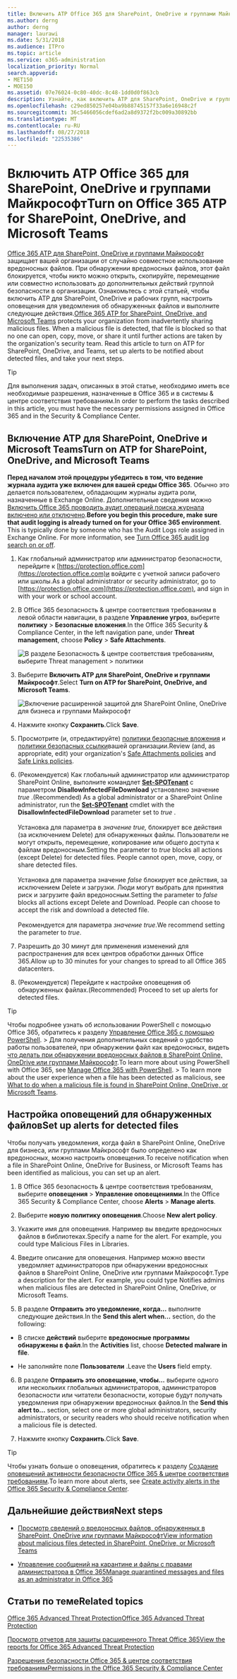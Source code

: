 ```yaml
---
title: Включить ATP Office 365 для SharePoint, OneDrive и группами Майкрософт
ms.author: derng
author: derng
manager: laurawi
ms.date: 5/31/2018
ms.audience: ITPro
ms.topic: article
ms.service: o365-administration
localization_priority: Normal
search.appverid:
- MET150
- MOE150
ms.assetid: 07e76024-0c80-40dc-8c48-1dd0d0f863cb
description: Узнайте, как включить ATP для SharePoint, OneDrive и групп, включая способ настройки оповещения об обнаруженных файлах.
ms.openlocfilehash: c29ed850257e04ba9b88745157f33a6e16948c2f
ms.sourcegitcommit: 36c5466056cdef6ad2a8d9372f2bc009a30892bb
ms.translationtype: MT
ms.contentlocale: ru-RU
ms.lasthandoff: 08/27/2018
ms.locfileid: "22535386"
---
```

# <a name="turn-on-office-365-atp-for-sharepoint-onedrive-and-microsoft-teams"></a><span data-ttu-id="0becc-103">Включить ATP Office 365 для SharePoint, OneDrive и группами Майкрософт</span><span class="sxs-lookup"><span data-stu-id="0becc-103">Turn on Office 365 ATP for SharePoint, OneDrive, and Microsoft Teams</span></span>

<span data-ttu-id="0becc-p101">[Office 365 ATP для SharePoint, OneDrive и группами Майкрософт](atp-for-spo-odb-and-teams.md) защищает вашей организации от случайно совместное использование вредоносных файлов. При обнаружении вредоносных файлов, этот файл блокируется, чтобы никто можно открыть, скопируйте, перемещение или совместно использовать до дополнительных действий группой безопасности в организации. Ознакомьтесь с этой статьей, чтобы включить ATP для SharePoint, OneDrive и рабочих групп, настроить оповещения для уведомления об обнаруженных файлов и выполните следующие действия.</span><span class="sxs-lookup"><span data-stu-id="0becc-p101">[Office 365 ATP for SharePoint, OneDrive, and Microsoft Teams](atp-for-spo-odb-and-teams.md) protects your organization from inadvertently sharing malicious files. When a malicious file is detected, that file is blocked so that no one can open, copy, move, or share it until further actions are taken by the organization's security team. Read this article to turn on ATP for SharePoint, OneDrive, and Teams, set up alerts to be notified about detected files, and take your next steps.</span></span> 
  
> [!TIP]
> <span data-ttu-id="0becc-107">Для выполнения задач, описанных в этой статье, необходимо иметь все необходимые разрешения, назначенные в Office 365 и в системы &amp; центре соответствия требованиям.</span><span class="sxs-lookup"><span data-stu-id="0becc-107">In order to perform the tasks described in this article, you must have the necessary permissions assigned in Office 365 and in the Security &amp; Compliance Center.</span></span>
  
## <a name="turn-on-atp-for-sharepoint-onedrive-and-microsoft-teams"></a><span data-ttu-id="0becc-108">Включение ATP для SharePoint, OneDrive и Microsoft Teams</span><span class="sxs-lookup"><span data-stu-id="0becc-108">Turn on ATP for SharePoint, OneDrive, and Microsoft Teams</span></span>

 <span data-ttu-id="0becc-p102">**Перед началом этой процедуры убедитесь в том, что ведение журнала аудита уже включен для вашей среды Office 365**. Обычно это делается пользователем, обладающим журналы аудита роли, назначенные в Exchange Online. Дополнительные сведения можно [Включить Office 365 проводить аудит операций поиска журнала включено или отключено](turn-audit-log-search-on-or-off.md).</span><span class="sxs-lookup"><span data-stu-id="0becc-p102">**Before you begin this procedure, make sure that audit logging is already turned on for your Office 365 environment**. This is typically done by someone who has the Audit Logs role assigned in Exchange Online. For more information, see [Turn Office 365 audit log search on or off](turn-audit-log-search-on-or-off.md).</span></span>
  
1. <span data-ttu-id="0becc-112">Как глобальный администратор или администратор безопасности, перейдите к [https://protection.office.com](https://protection.office.com)и войдите с учетной записи рабочего или школы.</span><span class="sxs-lookup"><span data-stu-id="0becc-112">As a global administrator or security administrator, go to [https://protection.office.com](https://protection.office.com), and sign in with your work or school account.</span></span>
    
2. <span data-ttu-id="0becc-113">В Office 365 безопасность &amp; центре соответствия требованиям в левой области навигации, в разделе **Управление угроз**, выберите **политику** \> **Безопасные вложения**.</span><span class="sxs-lookup"><span data-stu-id="0becc-113">In the Office 365 Security &amp; Compliance Center, in the left navigation pane, under **Threat management**, choose **Policy** \> **Safe Attachments**.</span></span>
    
    ![В разделе Безопасность &amp; центре соответствия требованиям, выберите Threat management \> политики](media/08849c91-f043-4cd1-a55e-d440c86442f2.png)
  
3. <span data-ttu-id="0becc-115">Выберите **Включить ATP для SharePoint, OneDrive и группами Майкрософт**.</span><span class="sxs-lookup"><span data-stu-id="0becc-115">Select **Turn on ATP for SharePoint, OneDrive, and Microsoft Teams**.</span></span>
    
    ![Включение расширенной защитой для SharePoint Online, OneDrive для бизнеса и группами Майкрософт](media/48cfaace-59cc-4e60-bf86-05ff6b99bdbf.png)
  
4. <span data-ttu-id="0becc-117">Нажмите кнопку **Сохранить**.</span><span class="sxs-lookup"><span data-stu-id="0becc-117">Click **Save**.</span></span>
    
5. <span data-ttu-id="0becc-118">Просмотрите (и, отредактируйте) [политики безопасные вложения](set-up-atp-safe-attachments-policies.md) и [политики безопасных ссылки](set-up-atp-safe-links-policies.md)вашей организации.</span><span class="sxs-lookup"><span data-stu-id="0becc-118">Review (and, as appropriate, edit) your organization's [Safe Attachments policies](set-up-atp-safe-attachments-policies.md) and [Safe Links policies](set-up-atp-safe-links-policies.md).</span></span>
    
6. <span data-ttu-id="0becc-119">(Рекомендуется) Как глобальный администратор или администратор SharePoint Online, выполните командлет **[Set-SPOTenant](https://docs.microsoft.com/powershell/module/sharepoint-online/Set-SPOTenant?view=sharepoint-ps)** с параметром **DisallowInfectedFileDownload** установлено значение *true* .</span><span class="sxs-lookup"><span data-stu-id="0becc-119">(Recommended) As a global administrator or a SharePoint Online administrator, run the **[Set-SPOTenant](https://docs.microsoft.com/powershell/module/sharepoint-online/Set-SPOTenant?view=sharepoint-ps)** cmdlet with the **DisallowInfectedFileDownload** parameter set to  *true*  .</span></span> </br></br><span data-ttu-id="0becc-p103">Установка для параметра в *значение true,* блокирует все действия (за исключением Delete) для обнаруженных файлы. Пользователи не могут открыть, перемещение, копирование или общего доступа к файлам вредоносным.</span><span class="sxs-lookup"><span data-stu-id="0becc-p103">Setting the parameter to *true* blocks all actions (except Delete) for detected files. People cannot open, move, copy, or share detected files. </span></span></br></br><span data-ttu-id="0becc-p104">Установка для параметра значение *false* блокирует все действия, за исключением Delete и загрузки. Люди могут выбрать для принятия риск и загрузите файл вредоносным.</span><span class="sxs-lookup"><span data-stu-id="0becc-p104">Setting the parameter to *false* blocks all actions except Delete and Download. People can choose to accept the risk and download a detected file. </span></span></br></br><span data-ttu-id="0becc-124">Рекомендуется для параметра *значение true*.</span><span class="sxs-lookup"><span data-stu-id="0becc-124">We recommend setting the parameter to *true*.</span></span> 
   
7. <span data-ttu-id="0becc-125">Разрешить до 30 минут для применения изменений для распространения для всех центров обработки данных Office 365.</span><span class="sxs-lookup"><span data-stu-id="0becc-125">Allow up to 30 minutes for your changes to spread to all Office 365 datacenters.</span></span>
    
8. <span data-ttu-id="0becc-126">(Рекомендуется) Перейдите к настройке оповещения об обнаруженных файлах.</span><span class="sxs-lookup"><span data-stu-id="0becc-126">(Recommended) Proceed to set up alerts for detected files.</span></span>
    
> [!TIP]
> <span data-ttu-id="0becc-p105">Чтобы подробнее узнать об использовании PowerShell с помощью Office 365, обратитесь к разделу [Управление Office 365 с помощью PowerShell](https://docs.microsoft.com/office365/enterprise/powershell/manage-office-365-with-office-365-powershell). > Для получения дополнительных сведений о удобство работы пользователей, при обнаружении файл как вредоносных, видеть [что делать при обнаружении вредоносных файлов в SharePoint Online, OneDrive или группами Майкрософт](https://support.office.com/article/01e902ad-a903-4e0f-b093-1e1ac0c37ad2).</span><span class="sxs-lookup"><span data-stu-id="0becc-p105">To learn more about using PowerShell with Office 365, see [Manage Office 365 with PowerShell](https://docs.microsoft.com/office365/enterprise/powershell/manage-office-365-with-office-365-powershell). > To learn more about the user experience when a file has been detected as malicious, see [What to do when a malicious file is found in SharePoint Online, OneDrive, or Microsoft Teams](https://support.office.com/article/01e902ad-a903-4e0f-b093-1e1ac0c37ad2).</span></span> 
  
## <a name="set-up-alerts-for-detected-files"></a><span data-ttu-id="0becc-129">Настройка оповещений для обнаруженных файлов</span><span class="sxs-lookup"><span data-stu-id="0becc-129">Set up alerts for detected files</span></span>

<span data-ttu-id="0becc-130">Чтобы получать уведомления, когда файл в SharePoint Online, OneDrive для бизнеса, или группами Майкрософт было определено как вредоносных, можно настроить оповещения.</span><span class="sxs-lookup"><span data-stu-id="0becc-130">To receive notification when a file in SharePoint Online, OneDrive for Business, or Microsoft Teams has been identified as malicious, you can set up an alert.</span></span>
  
1. <span data-ttu-id="0becc-131">В Office 365 безопасность &amp; центре соответствия требованиям, выберите **оповещения** \> **Управление оповещениями**.</span><span class="sxs-lookup"><span data-stu-id="0becc-131">In the Office 365 Security &amp; Compliance Center, choose **Alerts** \> **Manage alerts**.</span></span>
    
2. <span data-ttu-id="0becc-132">Выберите **новую политику оповещения**.</span><span class="sxs-lookup"><span data-stu-id="0becc-132">Choose **New alert policy**.</span></span>
    
3. <span data-ttu-id="0becc-p106">Укажите имя для оповещения. Например вы введите вредоносных файлов в библиотеках.</span><span class="sxs-lookup"><span data-stu-id="0becc-p106">Specify a name for the alert. For example, you could type Malicious Files in Libraries.</span></span>
    
4. <span data-ttu-id="0becc-p107">Введите описание для оповещения. Например можно ввести уведомляет администраторов при обнаружении вредоносных файлов в SharePoint Online, OneDrive или группами Майкрософт.</span><span class="sxs-lookup"><span data-stu-id="0becc-p107">Type a description for the alert. For example, you could type Notifies admins when malicious files are detected in SharePoint Online, OneDrive, or Microsoft Teams.</span></span>
    
5. <span data-ttu-id="0becc-137">В разделе **Отправить это уведомление, когда...** выполните следующие действия.</span><span class="sxs-lookup"><span data-stu-id="0becc-137">In the **Send this alert when...** section, do the following:</span></span> 
    
  - <span data-ttu-id="0becc-138">В списке **действий** выберите **вредоносные программы обнаружены в файл**.</span><span class="sxs-lookup"><span data-stu-id="0becc-138">In the **Activities** list, choose **Detected malware in file**.</span></span>
    
  - <span data-ttu-id="0becc-139">Не заполняйте поле **Пользователи** .</span><span class="sxs-lookup"><span data-stu-id="0becc-139">Leave the **Users** field empty.</span></span> 
    
6. <span data-ttu-id="0becc-140">В разделе **Отправить это оповещение, чтобы...** выберите одного или нескольких глобальных администраторов, администраторов безопасности или читатели безопасности, которые будут получать уведомления при обнаружении вредоносных файлов.</span><span class="sxs-lookup"><span data-stu-id="0becc-140">In the **Send this alert to...** section, select one or more global administrators, security administrators, or security readers who should receive notification when a malicious file is detected.</span></span> 
    
7. <span data-ttu-id="0becc-141">Нажмите кнопку **Сохранить**.</span><span class="sxs-lookup"><span data-stu-id="0becc-141">Click **Save**.</span></span>
    
> [!TIP]
> <span data-ttu-id="0becc-142">Чтобы узнать больше о оповещения, обратитесь к разделу [Создание оповещений активности безопасности Office 365 &amp; центре соответствия требованиям](create-activity-alerts.md).</span><span class="sxs-lookup"><span data-stu-id="0becc-142">To learn more about alerts, see [Create activity alerts in the Office 365 Security &amp; Compliance Center](create-activity-alerts.md).</span></span> 
  
## <a name="next-steps"></a><span data-ttu-id="0becc-143">Дальнейшие действия</span><span class="sxs-lookup"><span data-stu-id="0becc-143">Next steps</span></span>

- [<span data-ttu-id="0becc-144">Просмотр сведений о вредоносных файлов, обнаруженных в SharePoint, OneDrive или группами Майкрософт</span><span class="sxs-lookup"><span data-stu-id="0becc-144">View information about malicious files detected in SharePoint, OneDrive, or Microsoft Teams</span></span>](malicious-files-detected-in-spo-odb-or-teams.md)
    
- [<span data-ttu-id="0becc-145">Управление сообщений на карантине и файлы с правами администратора в Office 365</span><span class="sxs-lookup"><span data-stu-id="0becc-145">Manage quarantined messages and files as an administrator in Office 365</span></span>](manage-quarantined-messages-and-files.md)
    
## <a name="related-topics"></a><span data-ttu-id="0becc-146">Статьи по теме</span><span class="sxs-lookup"><span data-stu-id="0becc-146">Related topics</span></span>

[<span data-ttu-id="0becc-147">Office 365 Advanced Threat Protection</span><span class="sxs-lookup"><span data-stu-id="0becc-147">Office 365 Advanced Threat Protection</span></span>](office-365-atp.md)
  
[<span data-ttu-id="0becc-148">Просмотр отчетов для защиты расширенного Threat Office 365</span><span class="sxs-lookup"><span data-stu-id="0becc-148">View the reports for Office 365 Advanced Threat Protection</span></span>](view-reports-for-atp.md)
  
[<span data-ttu-id="0becc-149">Разрешения безопасности Office 365 &amp; центре соответствия требованиям</span><span class="sxs-lookup"><span data-stu-id="0becc-149">Permissions in the Office 365 Security &amp; Compliance Center</span></span>](permissions-in-the-security-and-compliance-center.md)
  

